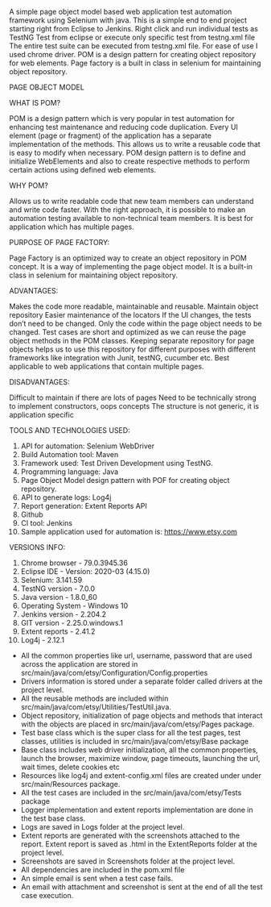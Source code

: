 A simple page object model based web application test automation framework using Selenium with java.
This is a simple end to end project starting right from Eclipse to Jenkins. 
Right click and run individual tests as TestNG Test from eclipse or execute only specific test from testng.xml file
The entire test suite can be executed from testng.xml file. 
For ease of use I used chrome driver. 
POM is a design pattern for creating object repository for web elements. 
Page factory is a built in class in selenium for maintaining object repository. 

PAGE OBJECT MODEL

WHAT IS POM?

POM is a design pattern which is very popular in test automation for enhancing test maintenance and reducing code duplication. 
Every UI element (page or fragment) of the application has a separate implementation of the methods. 
This allows us to write a reusable code that is easy to modify when necessary.
POM design pattern is to define and initialize WebElements and also to create respective methods to perform certain actions using defined web elements. 

WHY POM?

Allows us to write readable code that new team members can understand and write code faster.
With the right approach, it is possible to make an automation testing available to non-technical team members. 
It is best for application which has multiple pages. 

PURPOSE OF PAGE FACTORY: 

Page Factory is an optimized way to create an object repository in POM concept. 
It is a way of implementing the page object model.
It is a built-in class in selenium for maintaining object repository. 

ADVANTAGES: 

Makes the code more readable, maintainable and reusable.
Maintain object repository
Easier maintenance of the locators
If the UI changes, the tests don’t need to be changed. Only the code within the page object needs to be changed. 
Test cases are short and optimized as we can reuse the page object methods in the POM classes. 
Keeping separate repository for page objects helps us to use this repository for different purposes with different frameworks like 
integration with Junit, testNG, cucumber etc. 
Best applicable to web applications that contain multiple pages. 

DISADVANTAGES:  

Difficult to maintain if there are lots of pages
Need to be technically strong to implement constructors, oops concepts
The structure is not generic, it is application specific

TOOLS AND TECHNOLOGIES USED: 

1. API for automation: Selenium WebDriver 
2. Build Automation tool: Maven
3. Framework used: Test Driven Development using TestNG.
4. Programming language: Java
5. Page Object Model design pattern with POF for creating object repository. 
6. API to generate logs: Log4j
7. Report generation: Extent Reports API
8. Github
9. CI tool: Jenkins
10. Sample application used for automation is: https://www.etsy.com

VERSIONS INFO: 

1. Chrome browser - 79.0.3945.36
2. Eclipse IDE - Version: 2020-03 (4.15.0)
3. Selenium: 3.141.59
4. TestNG version - 7.0.0
5. Java version - 1.8.0_60
6. Operating System - Windows 10
7. Jenkins version - 2.204.2
8. GIT version - 2.25.0.windows.1
9. Extent reports - 2.41.2
10. Log4j - 2.12.1


* All the common properties like url, username, password that are used across the application are stored in src/main/java/com/etsy/Configuration/Config.properties
* Drivers information is stored under a separate folder called drivers at the project level. 
* All the reusable methods are included within src/main/java/com/etsy/Utilities/TestUtil.java.
* Object repository, initialization of page objects and methods that interact with the objects are placed in src/main/java/com/etsy/Pages package. 
* Test base class which is the super class for all the test pages, test classes, utilities is included in src/main/java/com/etsy/Base package
* Base class includes web driver initialization, all the common properties, launch the browser, maximize window, page timeouts, launching the url, wait times, delete cookies etc 
* Resources like log4j and extent-config.xml files are created under under src/main/Resources package. 
* All the test cases are included in the src/main/java/com/etsy/Tests package
* Logger implementation and extent reports implementation are done in the test base class.
* Logs are saved in Logs folder at the project level. 
* Extent reports are generated with the screenshots attached to the report. Extent report is saved as .html in the ExtentReports folder 
at the project level. 
* Screenshots are saved in Screenshots folder at the project level. 
* All dependencies are included in the pom.xml file
* An simple email is sent when a test case fails. 
* An email with attachment and screenshot is sent at the end of all the test case execution. 






